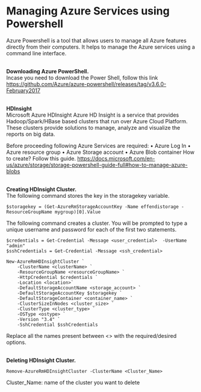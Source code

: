 <h1><b>Managing Azure Services using Powershell</b></h1>
Azure Powershell is a tool that allows users to manage all Azure features directly from their computers. It helps to manage the Azure services using a command line interface.
<br />

<br /><b>Downloading Azure PowerShell.</b><br />
Incase you need to download the Power Shell, follow this link 
https://github.com/Azure/azure-powershell/releases/tag/v3.6.0-February2017

<br /><b>HDInsight</b><br /> 
Microsoft Azure HDInsight Azure HD Insight is a service that provides Hadoop/Spark/HBase based clusters that run over Azure Cloud Platform.  These clusters provide solutions to manage, analyze and visualize the reports on big data.

Before proceeding following Azure Services are required:
•	Azure Log In
•	Azure resource group
•	Azure Storage account
•	Azure Blob container
How to create? Follow this guide. https://docs.microsoft.com/en-us/azure/storage/storage-powershell-guide-full#how-to-manage-azure-blobs

<br /><b>Creating HDInsight Cluster.</b><br />
The following command stores the key in the storagekey variable.
```
$storagekey = (Get-AzureRmStorageAccountKey -Name effendistorage -ResourceGroupName mygroup)[0].Value
```

The following command creates a cluster. You will be prompted to type a unique username and password for each of the first two statements.
```
$credentials = Get-Credential -Message <user_credential>  -UserName "admin"
$sshCredentials = Get-Credential -Message <ssh_credential>  

New-AzureRmHDInsightCluster `
    -ClusterName <clusterName> `
    -ResourceGroupName <resourceGroupName> `
    -HttpCredential $credentials `
    -Location <location>`
    -DefaultStorageAccountName <storage_account> `
    -DefaultStorageAccountKey $storagekey `
    -DefaultStorageContainer <container_name> `
    -ClusterSizeInNodes <cluster_size> `
    -ClusterType <cluster_type> `
    -OSType <ostype> `
    -Version "3.4" `
    -SshCredential $sshCredentials
```

Replace all the names present between <> with the required/desired options.

<br /><b>Deleting HDInsight Cluster.</b><br />
```
Remove-AzureRmHDInsightCluster -ClusterName <Cluster_Name>
```
Cluster_Name: name of the cluster you want to delete
